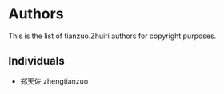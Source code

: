 Authors
=======

This is the list of tianzuo.Zhuiri authors for copyright purposes.

Individuals
-----------

 * 郑天佐 zhengtianzuo
 